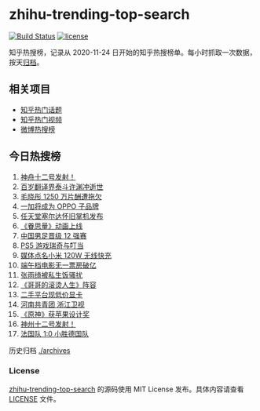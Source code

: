 # zhihu-trending-top-search

[![Build Status](https://github.com/justjavac/zhihu-trending-top-search/workflows/ci/badge.svg?branch=main)](https://github.com/justjavac/zhihu-trending-top-search/actions)
[![license](https://img.shields.io/github/license/justjavac/zhihu-trending-top-search)](https://github.com/justjavac/zhihu-trending-top-search/blob/main/LICENSE)

知乎热搜榜，记录从 2020-11-24 日开始的知乎热搜榜单。每小时抓取一次数据，按天[归档](./archives)。

## 相关项目

- [知乎热门话题](https://github.com/justjavac/zhihu-trending-hot-questions)
- [知乎热门视频](https://github.com/justjavac/zhihu-trending-hot-video)
- [微博热搜榜](https://github.com/justjavac/weibo-trending-hot-search)

## 今日热搜榜

<!-- BEGIN -->
<!-- 最后更新时间 Thu Jun 17 2021 16:06:56 GMT+0800 (China Standard Time) -->

1. [神舟十二号发射！](https://www.zhihu.com/search?q=神舟十二号)
2. [百岁翻译界泰斗许渊冲逝世](https://www.zhihu.com/search?q=许渊冲)
3. [毛晓彤 1250 万片酬遭拖欠](https://www.zhihu.com/search?q=毛晓彤)
4. [一加将成为 OPPO 子品牌](https://www.zhihu.com/search?q=一加)
5. [任天堂塞尔达怀旧掌机发布](https://www.zhihu.com/search?q=塞尔达)
6. [《眷思量》动画上线](https://www.zhihu.com/search?q=眷思量)
7. [中国男足晋级 12 强赛](https://www.zhihu.com/search?q=中国男足)
8. [PS5 游戏瑞奇与叮当](https://www.zhihu.com/search?q=瑞奇与叮当)
9. [媒体点名小米 120W 无线快充](https://www.zhihu.com/search?q=小米快充)
10. [端午档电影无一票房破亿](https://www.zhihu.com/search?q=端午档票房)
11. [张雨绮被私生饭骚扰](https://www.zhihu.com/search?q=张雨绮)
12. [《哥哥的滚烫人生》阵容](https://www.zhihu.com/search?q=哥哥的滚烫人生)
13. [二手平台现低价显卡](https://www.zhihu.com/search?q=显卡)
14. [河南共青团 浙江卫视](https://www.zhihu.com/search?q=浙江卫视抄袭)
15. [《原神》获苹果设计奖](https://www.zhihu.com/search?q=原神)
16. [神州十二号发射！](https://www.zhihu.com/search?q=神州十二号)
17. [法国队 1:0 小胜德国队](https://www.zhihu.com/search?q=德法大战)

<!-- END -->

历史归档 [./archives](./archives)

### License

[zhihu-trending-top-search](https://github.com/justjavac/zhihu-trending-top-search)
的源码使用 MIT License 发布。具体内容请查看 [LICENSE](./LICENSE) 文件。
